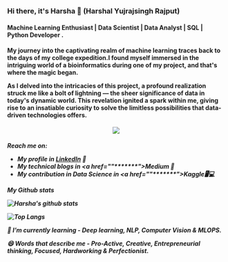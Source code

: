 ### Hi there, it's Harsha 👋 (Harshal Yujrajsingh Rajput)

<h4>Machine Learning Enthusiast | Data Scientist | Data Analyst | SQL | Python Developer .</h4>

<h4>My journey into the captivating realm of machine learning traces back to the days of my college expedition.I found myself immersed in the intriguing world of a bioinformatics during one of my project, and that's where the magic began.

As I delved into the intricacies of this project, a profound realization struck me like a bolt of lightning — the sheer significance of data in today's dynamic world. This revelation ignited a spark within me, giving rise to an insatiable curiosity to solve the limitless possibilities that data-driven technologies offers.</h4>

<p align="center"> 
  <img src="https://komarev.com/ghpvc/?username=harshayr&label=Profile%20views&color=blue&style=for-the-badge%22%20alt=%22harshayr" /> </p>

<h5>Reach me on:
  
- My profile in <a href="*******">LinkedIn</a> 💼 
- My technical blogs in <a href=""*******">Medium</a> 🏓
- My contribution in Data Science in <a href=""*******">Kaggle</a>🖥💻

*My Github stats*

![Harsha's github stats](https://github-readme-stats.vercel.app/api?username=harshayr&show_icons=true&theme=radical)


![Top Langs](https://github-readme-stats.vercel.app/api/top-langs/?username=harshayr&layout=compact&show_icons=true&theme=radical)



🌱 I’m currently learning - *Deep learning, NLP, Computer Vision & MLOPS.*

😄 Words that describe me - *Pro-Active, Creative, Entrepreneurial thinking, Focused, Hardworking & Perfectionist.*

